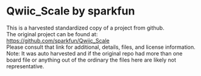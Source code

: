 
# Qwiic_Scale by sparkfun  
This is a harvested standardized copy of a project from github.  
The original project can be found at:  
https://github.com/sparkfun/Qwiic_Scale  
Please consult that link for additional, details, files, and license information.  
Note: It was auto harvested and if the original repo had more than one board file or anything out of the ordinary the files here are likely not representative.  
    